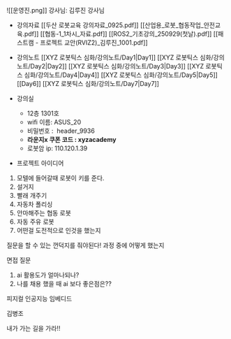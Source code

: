 ![[운영진.png]]
강사님: 김루진 강사님

- 강의자료
	[[두산 로봇교육 강의자료_0925.pdf]]
	[[산업용_로봇_협동작업_안전교육.pdf]]
	[[협동-1_1차시_자료.pdf]]
	[[ROS2_기초강의_250929(첫날).pdf]]
	[[패스트캠 - 프로젝트 교안(RVIZ2)_김루진_1001.pdf]]

	
- 강의노트
	[[XYZ 로봇틱스 심화/강의노트/Day1|Day1]]
	[[XYZ 로봇틱스 심화/강의노트/Day2|Day2]]
	[[XYZ 로봇틱스 심화/강의노트/Day3|Day3]]
	[[XYZ 로봇틱스 심화/강의노트/Day4|Day4]]
	[[XYZ 로봇틱스 심화/강의노트/Day5|Day5]]
	[[Day6]]
	[[XYZ 로봇틱스 심화/강의노트/Day7|Day7]]

- 강의실
	- 12층 1301호
	- wifi 이름: ASUS_20
	- 비밀번호 :  header_9936
	- **라운지x 쿠폰 코드 : xyzacademy**
	- 로봇암 ip: 110.120.1.39

- 프로젝트 아이디어
1. 모텔에 들어갈때 로봇이 키를 준다.
2. 설거지
3. 빨래 개주기
4. 자동차 폴리싱
5. 안마해주는 협동 로봇
6. 자동 주유 로봇
7. 어떤걸 도전적으로 인것을 했는지

질문을 할 수 있는 껀덕지를 줘야된다!
과정 중에 어떻게 했는지




면접 질문
1. ai 활용도가 얼마나되나?
2. 나를 채용 했을 때 ai 보다 좋은점은??

피지컬
인공지능
임베디드


김병조


내가 가는 길을 가라!!

